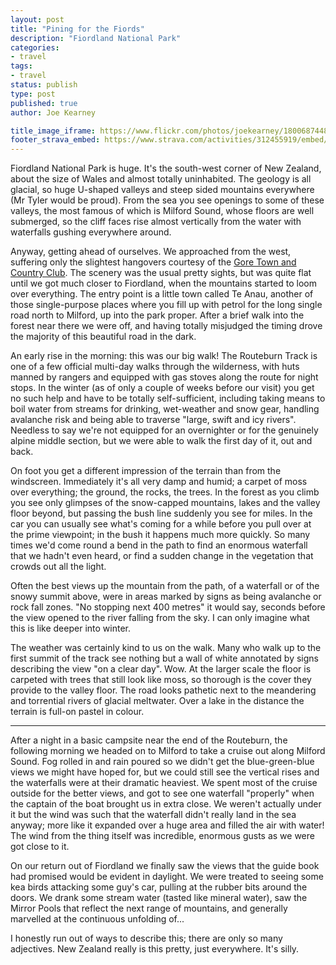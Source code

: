 ```yaml
---
layout: post
title: "Pining for the Fiords"
description: "Fiordland National Park"
categories:
- travel
tags:
- travel
status: publish
type: post
published: true
author: Joe Kearney

title_image_iframe: https://www.flickr.com/photos/joekearney/18006874480/in/album-72157652379606419/player/
footer_strava_embed: https://www.strava.com/activities/312455919/embed/948f532c9d71564bae9832a32fbc6290330fb820
---
```


Fiordland National Park is huge. It's the south-west corner of New Zealand, about the size of Wales and almost totally uninhabited. The geology is all glacial, so huge U-shaped valleys and steep sided mountains everywhere (Mr Tyler would be proud). From the sea you see openings to some of these valleys, the most famous of which is Milford Sound, whose floors are well submerged, so the cliff faces rise almost vertically from the water with waterfalls gushing everywhere around.

Anyway, getting ahead of ourselves. We approached from the west, suffering only the slightest hangovers courtesy of the [Gore Town and Country Club](/posts/gore-town-and-country). The scenery was the usual pretty sights, but was quite flat until we got much closer to Fiordland, when the mountains started to loom over everything. The entry point is a little town called Te Anau, another of those single-purpose places where you fill up with petrol for the long single road north to Milford, up into the park proper. After a brief walk into the forest near there we were off, and having totally misjudged the timing drove the majority of this beautiful road in the dark.

An early rise in the morning: this was our big walk! The Routeburn Track is one of a few official multi-day walks through the wilderness, with huts manned by rangers and equipped with gas stoves along the route for night stops. In the winter (as of only a couple of weeks before our visit) you get no such help and have to be totally self-sufficient, including taking means to boil water from streams for drinking, wet-weather and snow gear, handling avalanche risk and being able to traverse "large, swift and icy rivers". Needless to say we're not equipped for an overnighter or for the genuinely alpine middle section, but we were able to walk the first day of it, out and back.

On foot you get a different impression of the terrain than from the windscreen. Immediately it's all very damp and humid; a carpet of moss over everything; the ground, the rocks, the trees. In the forest as you climb you see only glimpses of the snow-capped mountains, lakes and the valley floor beyond, but passing the bush line suddenly you see for miles. In the car you can usually see what's coming for a while before you pull over at the prime viewpoint; in the bush it happens much more quickly. So many times we'd come round a bend in the path to find an enormous waterfall that we hadn't even heard, or find a sudden change in the vegetation that crowds out all the light.

Often the best views up the mountain from the path, of a waterfall or of the snowy summit above, were in areas marked by signs as being avalanche or rock fall zones. "No stopping next 400 metres" it would say, seconds before the view opened to the river falling from the sky. I can only imagine what this is like deeper into winter.

The weather was certainly kind to us on the walk. Many who walk up to the first summit of the track see nothing but a wall of white annotated by signs describing the view "on a clear day". Wow. At the larger scale the floor is carpeted with trees that still look like moss, so thorough is the cover they provide to the valley floor. The road looks pathetic next to the meandering and torrential rivers of glacial meltwater. Over a lake in the distance the terrain is full-on pastel in colour.

***

After a night in a basic campsite near the end of the Routeburn, the following morning we headed on to Milford to take a cruise out along Milford Sound. Fog rolled in and rain poured so we didn't get the blue-green-blue views we might have hoped for, but we could still see the vertical rises and the waterfalls were at their dramatic heaviest. We spent most of the cruise outside for the better views, and got to see one waterfall "properly" when the captain of the boat brought us in extra close. We weren't actually under it but the wind was such that the waterfall didn't really land in the sea anyway; more like it expanded over a huge area and filled the air with water! The wind from the thing itself was incredible, enormous gusts as we were got close to it.

On our return out of Fiordland we finally saw the views that the guide book had promised would be evident in daylight. We were treated to seeing some kea birds attacking some guy's car, pulling at the rubber bits around the doors. We drank some stream water (tasted like mineral water), saw the Mirror Pools that reflect the next range of mountains, and generally marvelled at the continuous unfolding of...

I honestly run out of ways to describe this; there are only so many adjectives. New Zealand really is this pretty, just everywhere. It's silly.

